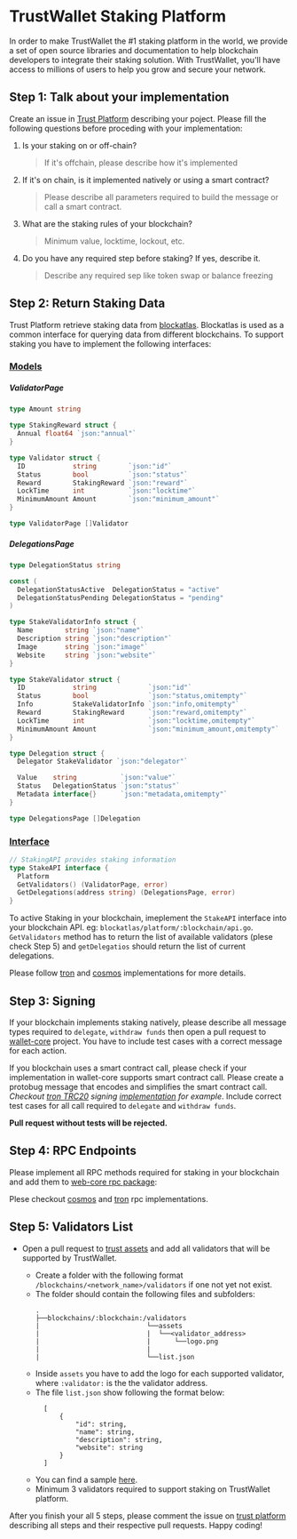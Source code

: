# TrustWallet Staking Platform

In order to make TrustWallet the  #1 staking platform in the world, we provide 
a set of open source libraries and documentation to help blockchain developers to
integrate their staking solution. With TrustWallet, you'll have access to millions of
users to help you grow and secure your network.

## Step 1: Talk about your implementation
Create an issue in [Trust Platform](https://github.com/trustwallet/web-core/tree/master/packages/rpc/src/cosmos) describing your poject. Please fill the following questions before proceding with your implementation:

1) Is your staking on or off-chain?
   > If it's offchain, please describe how it's implemented

2) If it's on chain, is it implemented natively or using a smart contract? 
   > Please describe all parameters required to build the message or call a smart contract.

3) What are the staking rules of your blockchain?
   > Minimum value, locktime, lockout, etc.

4) Do you have any required step before staking? If yes, describe it.
   > Describe any required sep like token swap or balance freezing

## Step 2: Return Staking Data
Trust Platform retrieve staking data from [blockatlas](https://github.com/trustwallet/blockatlas). Blockatlas is used as a common interface for querying data from different blockchains. To support staking you have to implement the following interfaces:

### [Models](https://github.com/trustwallet/blockatlas/blob/master/pkg/blockatlas/staking.go)

##### ValidatorPage
```go
type Amount string

type StakingReward struct {
  Annual float64 `json:"annual"`
}

type Validator struct {
  ID            string        `json:"id"`
  Status        bool          `json:"status"`
  Reward        StakingReward `json:"reward"`
  LockTime      int           `json:"locktime"`
  MinimumAmount Amount        `json:"minimum_amount"`
}

type ValidatorPage []Validator
```

##### DelegationsPage
```go
type DelegationStatus string

const (
  DelegationStatusActive  DelegationStatus = "active"
  DelegationStatusPending DelegationStatus = "pending"
)

type StakeValidatorInfo struct {
  Name        string `json:"name"`
  Description string `json:"description"`
  Image       string `json:"image"`
  Website     string `json:"website"`
}

type StakeValidator struct {
  ID            string             `json:"id"`
  Status        bool               `json:"status,omitempty"`
  Info          StakeValidatorInfo `json:"info,omitempty"`
  Reward        StakingReward      `json:"reward,omitempty"`
  LockTime      int                `json:"locktime,omitempty"`
  MinimumAmount Amount             `json:"minimum_amount,omitempty"`
}

type Delegation struct {
  Delegator StakeValidator `json:"delegator"`

  Value    string           `json:"value"`
  Status   DelegationStatus `json:"status"`
  Metadata interface{}      `json:"metadata,omitempty"`
}

type DelegationsPage []Delegation
```

### [Interface](https://github.com/trustwallet/blockatlas/blob/master/pkg/blockatlas/api.go)
```go
// StakingAPI provides staking information
type StakeAPI interface {
  Platform
  GetValidators() (ValidatorPage, error)
  GetDelegations(address string) (DelegationsPage, error)
}
```

To active Staking in your blockchain, imeplement the `StakeAPI` interface into your blockchain API. eg: `blockatlas/platform/:blockchain/api.go`. `GetValidators` method has to return the list of available validators (plese check Step 5) and `getDelegatios` should return the list of current delegations.

Please follow [tron](https://github.com/trustwallet/blockatlas/blob/master/platform/tron/api.go) and [cosmos](https://github.com/trustwallet/blockatlas/blob/master/platform/cosmos/api.go) implementations for more details.

## Step 3: Signing
If your blockchain implements staking natively, please describe all message types required to `delegate`, `withdraw funds` then open a pull request to [wallet-core](https://github.com/trustwallet/wallet-core) project. You have to include test cases with a correct message for each action. 

If you blockchain uses a smart contract call, please check if your implementation in wallet-core supports smart contract call. Please create a protobug message that encodes and simplifies the smart contract call. *Checkout [tron TRC20](https://github.com/trustwallet/wallet-core/blob/master/src/proto/Tron.proto) signing [implementation](https://github.com/trustwallet/wallet-core/blob/master/src/Tron/Signer.cpp) for example*. Include correct test cases for all call required to `delegate` and `withdraw funds`.

**Pull request without tests will be rejected.**

## Step 4: RPC Endpoints
Please implement all RPC methods required for staking in your blockchain and add them to [web-core rpc package](https://github.com/trustwallet/web-core):

Plese checkout [cosmos](https://github.com/trustwallet/web-core/tree/master/packages/rpc/src/cosmos) and [tron](https://github.com/trustwallet/web-core/tree/master/packages/rpc/src/tron) rpc implementations.
  

## Step 5: Validators List
- Open a pull request to [trust assets](https://github.com/trustwallet/assets) and add all validators
  that will be supported by TrustWallet.
    - Create a folder with the following format `/blockchains/<network_name>/validators` if one not yet not exist.
    - The folder should contain the following files and subfolders:
      ```
      .
      ├──blockchains/:blockchain:/validators
      |                           └──assets
      |                           |  └──<validator_address>
      |                           |      └──logo.png
      |                           |
      |                           └──list.json
      ```
    - Inside `assets` you have to add the logo for each supported validator, where `:validator:` is the 
    the validator address.
    - The file `list.json` show following the format below:
      ```
        [
            {
                "id": string,
                "name": string,
                "description": string,
                "website": string
            }
        ]
      ```
    - You can find a sample [here](https://github.com/trustwallet/assets/tree/master/blockchains/cosmos).

    * Minimum 3 validators required to support staking on TrustWallet platform.

After you finish your all 5 steps, please comment the issue on [trust platform](https://github.com/trustwallet/platform) describing
all steps and their respective pull requests. Happy coding!
